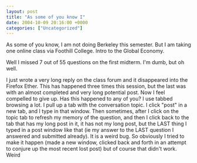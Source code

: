 ```yaml
---
layout: post
title: "As some of you know I"
date: 2004-10-09 20:16:00 +0000
categories: ["Uncategorized"]
---
```


As some of you know, I am not doing Berkeley this semester. But I am taking one online class via Foothill College. Intro to the Global Economy.

Well I missed 7 out of 55 questions on the first midterm. I'm dumb, but oh well. 

I just wrote a very long reply on the class forum and it disappeared into the Firefox Ether. This has happened three times this session, but the last was with an almost completed and very long potential post. Now I feel compelled to give up. Has this happened to any of you? I use tabbed browsing a lot. I pull up a tab with the conversation topic. I click "post" in a new tab, and I type in that window. Then sometimes, after I click on the topic tab to refresh my memory of the question, and then I click back to the tab that has my long post in it, it has not my long post, but the LAST thing I typed in a post window like that (ie my answer to the LAST question I answered and submitted already). It is a weird bug. So obviously I tried to make it happen (made a new window, clicked back and forth in an attempt to conjure up the most recent lost post) but of course that didn't work. Weird